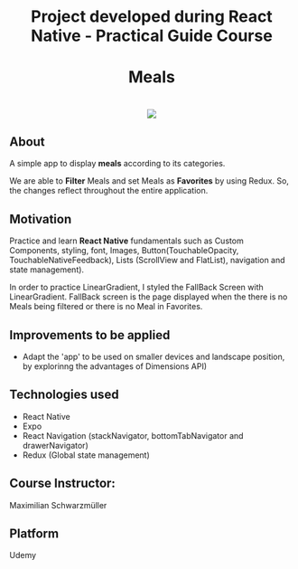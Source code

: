 <h1 align="center">Project developed during React Native - Practical Guide Course</h1>

<h1 align="center">Meals</h1>

<h1 align="center"><img src="https://ik.imagekit.io/cnbmdh4b9w/ezgif.com-gif-maker__3__BKEkvH3MY.gif?ik-sdk-version=javascript-1.4.3&updatedAt=1642558064164"></h1>

## About

A simple app to display **meals** according to its categories. 
<p>We are able to <strong>Filter</strong> Meals and set Meals as <strong>Favorites</strong> by using Redux. So, the changes reflect throughout the entire application.</p>

## Motivation
Practice and learn **React Native** fundamentals such as Custom Components, styling, font, Images, Button(TouchableOpacity, TouchableNativeFeedback), Lists (ScrollView and FlatList), navigation and state management).
<p>In order to practice LinearGradient, I styled the FallBack Screen with LinearGradient. FallBack screen is the page displayed when the there is no Meals being filtered or there is no Meal in Favorites.</p>

## Improvements to be applied
- Adapt the 'app' to be used on smaller devices and landscape position, by explorinng the advantages of Dimensions API)


## Technologies used
- React Native
- Expo
- React Navigation (stackNavigator, bottomTabNavigator and  drawerNavigator)
- Redux (Global state management)

## Course Instructor:
<p>Maximilian Schwarzmüller</p>

## Platform
<p>Udemy</p>


